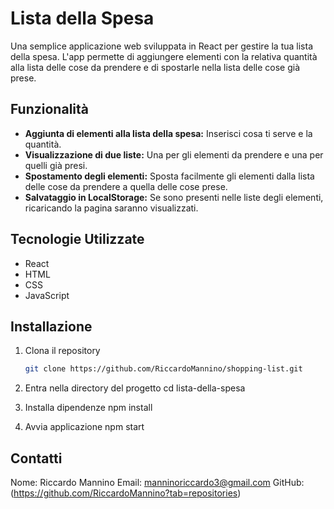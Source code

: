 # Lista della Spesa

Una semplice applicazione web sviluppata in React per gestire la tua lista della spesa. L'app permette di aggiungere elementi con la relativa quantità alla lista delle cose da prendere e di spostarle nella lista delle cose già prese.

## Funzionalità

- **Aggiunta di elementi alla lista della spesa:** Inserisci cosa ti serve e la quantità.
- **Visualizzazione di due liste:** Una per gli elementi da prendere e una per quelli già presi.
- **Spostamento degli elementi:** Sposta facilmente gli elementi dalla lista delle cose da prendere a quella delle cose prese.
- **Salvataggio in LocalStorage:** Se sono presenti nelle liste degli elementi, ricaricando la pagina saranno visualizzati.

## Tecnologie Utilizzate

- React
- HTML
- CSS
- JavaScript

## Installazione

1. Clona il repository

   ```sh
   git clone https://github.com/RiccardoMannino/shopping-list.git
   ```

2. Entra nella directory del progetto
   cd lista-della-spesa

3. Installa dipendenze
   npm install

4. Avvia applicazione
   npm start

## Contatti

Nome: Riccardo Mannino
Email: manninoriccardo3@gmail.com
GitHub: (https://github.com/RiccardoMannino?tab=repositories)
